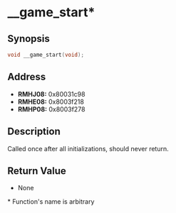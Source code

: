 # __game_start*



Synopsis
--------
```C++
void __game_start(void);
```



Address
-------
 * __RMHJ08:__ 0x80031c98
 * __RMHE08:__ 0x8003f218
 * __RMHP08:__ 0x8003f278



Description
-----------
Called once after all initializations, should never return.



Return Value
------------
 * None



\* Function's name is arbitrary
